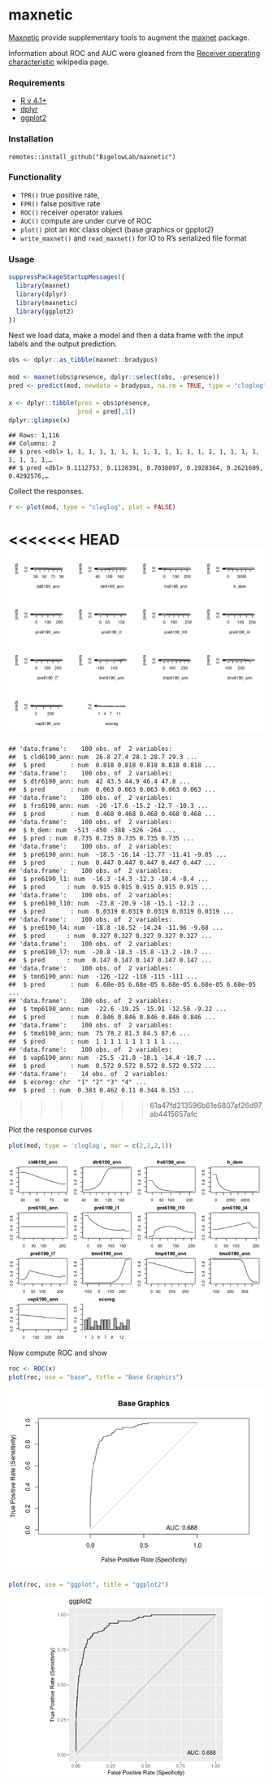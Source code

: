 maxnetic
================

[Maxnetic](https://github.com/BigelowLab/maxnetic) provide supplementary
tools to augment the [maxnet](https://CRAN.R-project.org/package=maxnet)
package.

Information about ROC and AUC were gleaned from the [Receiver operating
characteristic](#%20https://en.wikipedia.org/wiki/Receiver_operating_characteristic)
wikipedia page.

### Requirements

-   [R v 4.1+](https://www.r-project.org/)
-   [dplyr](https://CRAN.R-project.org/package=dplyr)
-   [ggplot2](https://CRAN.R-project.org/package=ggplot2)

### Installation

    remotes::install_github("BigelowLab/maxnetic")

### Functionality

-   `TPR()` true positive rate,
-   `FPR()` false positive rate
-   `ROC()` receiver operator values
-   `AUC()` compute are under curve of ROC
-   `plot()` plot an `ROC` class object (base graphics or gpplot2)
-   `write_maxnet()` and `read_maxnet()` for IO to R’s serialized file
    format

### Usage

``` r
suppressPackageStartupMessages({
  library(maxnet)
  library(dplyr)
  library(maxnetic)
  library(ggplot2)
})
```

Next we load data, make a model and then a data frame with the input
labels and the output prediction.

``` r
obs <- dplyr::as_tibble(maxnet::bradypus)

mod <- maxnet(obs$presence, dplyr::select(obs, -presence))
pred <- predict(mod, newdata = bradypus, na.rm = TRUE, type = "cloglog")

x <- dplyr::tibble(pres = obs$presence,
                   pred = pred[,1])
dplyr::glimpse(x)
```

    ## Rows: 1,116
    ## Columns: 2
    ## $ pres <dbl> 1, 1, 1, 1, 1, 1, 1, 1, 1, 1, 1, 1, 1, 1, 1, 1, 1, 1, 1, 1, 1, 1,…
    ## $ pred <dbl> 0.1112753, 0.1128391, 0.7038097, 0.1928364, 0.2621609, 0.4292576,…

Collect the responses.

``` r
r <- plot(mod, type = "cloglog", plot = FALSE)
```

<<<<<<< HEAD
![](README_files/figure-gfm/collect_response-1.png)<!-- -->
=======
    ## 'data.frame':    100 obs. of  2 variables:
    ##  $ cld6190_ann: num  26.8 27.4 28.1 28.7 29.3 ...
    ##  $ pred       : num  0.818 0.818 0.818 0.818 0.818 ...
    ## 'data.frame':    100 obs. of  2 variables:
    ##  $ dtr6190_ann: num  42 43.5 44.9 46.4 47.8 ...
    ##  $ pred       : num  0.063 0.063 0.063 0.063 0.063 ...
    ## 'data.frame':    100 obs. of  2 variables:
    ##  $ frs6190_ann: num  -20 -17.6 -15.2 -12.7 -10.3 ...
    ##  $ pred       : num  0.468 0.468 0.468 0.468 0.468 ...
    ## 'data.frame':    100 obs. of  2 variables:
    ##  $ h_dem: num  -513 -450 -388 -326 -264 ...
    ##  $ pred : num  0.735 0.735 0.735 0.735 0.735 ...
    ## 'data.frame':    100 obs. of  2 variables:
    ##  $ pre6190_ann: num  -18.5 -16.14 -13.77 -11.41 -9.05 ...
    ##  $ pred       : num  0.447 0.447 0.447 0.447 0.447 ...
    ## 'data.frame':    100 obs. of  2 variables:
    ##  $ pre6190_l1: num  -16.3 -14.3 -12.3 -10.4 -8.4 ...
    ##  $ pred      : num  0.915 0.915 0.915 0.915 0.915 ...
    ## 'data.frame':    100 obs. of  2 variables:
    ##  $ pre6190_l10: num  -23.8 -20.9 -18 -15.1 -12.3 ...
    ##  $ pred       : num  0.0319 0.0319 0.0319 0.0319 0.0319 ...
    ## 'data.frame':    100 obs. of  2 variables:
    ##  $ pre6190_l4: num  -18.8 -16.52 -14.24 -11.96 -9.68 ...
    ##  $ pred      : num  0.327 0.327 0.327 0.327 0.327 ...
    ## 'data.frame':    100 obs. of  2 variables:
    ##  $ pre6190_l7: num  -20.8 -18.3 -15.8 -13.2 -10.7 ...
    ##  $ pred      : num  0.147 0.147 0.147 0.147 0.147 ...
    ## 'data.frame':    100 obs. of  2 variables:
    ##  $ tmn6190_ann: num  -126 -122 -118 -115 -111 ...
    ##  $ pred       : num  6.68e-05 6.68e-05 6.68e-05 6.68e-05 6.68e-05 ...
    ## 'data.frame':    100 obs. of  2 variables:
    ##  $ tmp6190_ann: num  -22.6 -19.25 -15.91 -12.56 -9.22 ...
    ##  $ pred       : num  0.846 0.846 0.846 0.846 0.846 ...
    ## 'data.frame':    100 obs. of  2 variables:
    ##  $ tmx6190_ann: num  75 78.2 81.3 84.5 87.6 ...
    ##  $ pred       : num  1 1 1 1 1 1 1 1 1 1 ...
    ## 'data.frame':    100 obs. of  2 variables:
    ##  $ vap6190_ann: num  -25.5 -21.8 -18.1 -14.4 -10.7 ...
    ##  $ pred       : num  0.572 0.572 0.572 0.572 0.572 ...
    ## 'data.frame':    14 obs. of  2 variables:
    ##  $ ecoreg: chr  "1" "2" "3" "4" ...
    ##  $ pred  : num  0.383 0.462 0.11 0.344 0.153 ...
>>>>>>> 61a47fd213596b61e6807af26d97ab4415657afc

Plot the response curves

``` r
plot(mod, type = 'cloglog', mar = c(2,2,2,1))
```

![](README_files/figure-gfm/plot_response-1.png)<!-- -->

Now compute ROC and show

``` r
roc <- ROC(x)
plot(roc, use = "base", title = "Base Graphics")
```

![](README_files/figure-gfm/roc-1.png)<!-- -->

``` r
plot(roc, use = "ggplot", title = "ggplot2")
```

![](README_files/figure-gfm/roc-2.png)<!-- -->
